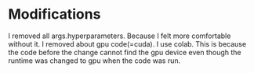 # Modifications
I removed all args.hyperparameters. Because I felt more comfortable without it.
I removed about gpu code(=cuda). I use colab. This is because the code before the change cannot find the gpu device even though the runtime was changed to gpu when the code was run.
